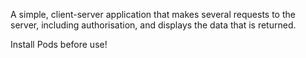 A simple, client-server application that makes several requests to the server, including authorisation, and displays the data that is returned.

Install Pods before use!
